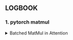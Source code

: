 ## LOGBOOK

### 1. pytorch matmul

<details>
<summary>Batched MatMul in Attention</summary>

</br>

(B, h, S, d_k) × (B, h, d_k, S) → (B, h, S, S)

---

### 1. Shapes before multiplication
- **Query (Q):** `(B, h, S, d_k)`  
- **Keyᵀ (Kᵀ):** `(B, h, d_k, S)`  

---

### 2. PyTorch matmul rule
- `torch.matmul` multiplies the **last two dimensions** as matrices.  
- All earlier dimensions (`B, h`) are treated as **batch dimensions** and are broadcast automatically.  

---

### 3. Result
- Each slice `(S, d_k) × (d_k, S)` → `(S, S)`  
- This happens independently for every `(B, h)` pair.  
- Final output shape: `(B, h, S, S)`  

---

### 4. Dim intuition
- `B`: batch size, keeps computations independent across examples.  
- `h`: number of heads, keeps computations independent across heads.  
- `S`: sequence length, tokens in the sequence.  
- `d_k`: feature dimension per head, inner dimension that cancels in matmul.  

---

</details>
